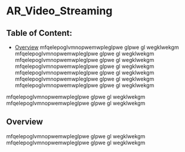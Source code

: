 # AR_Video_Streaming

## Table of Content:
 - [Overview](#overview)
mfqelepoglvmnopwemwpleglpwe glpwe gl wegklwekgm mfqelepoglvmnopwemwpleglpwe glpwe gl wegklwekgm mfqelepoglvmnopwemwpleglpwe glpwe gl wegklwekgm 
mfqelepoglvmnopwemwpleglpwe glpwe gl wegklwekgm 
mfqelepoglvmnopwemwpleglpwe glpwe gl wegklwekgm 
mfqelepoglvmnopwemwpleglpwe glpwe gl wegklwekgm 
mfqelepoglvmnopwemwpleglpwe glpwe gl wegklwekgm 

mfqelepoglvmnopwemwpleglpwe glpwe gl wegklwekgm 
mfqelepoglvmnopwemwpleglpwe glpwe gl wegklwekgm 
## Overview

mfqelepoglvmnopwemwpleglpwe glpwe gl wegklwekgm 
mfqelepoglvmnopwemwpleglpwe glpwe gl wegklwekgm 
